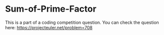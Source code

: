 # Sum-of-Prime-Factor
This is a part of a coding competition question. You can check the question here: https://projecteuler.net/problem=708
